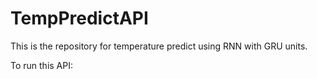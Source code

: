 # TempPredictAPI
This is the repository for temperature predict using RNN with GRU units.

To run this API:


